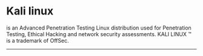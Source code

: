 # Kali linux

is an Advanced Penetration Testing Linux distribution used for Penetration Testing, Ethical Hacking and network security assessments. KALI LINUX ™ is a trademark of OffSec.

---